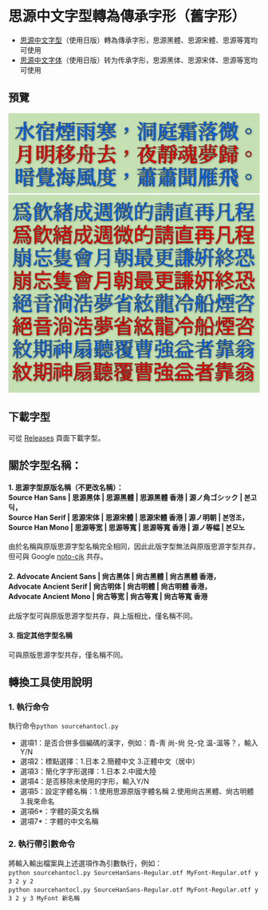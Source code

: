 # 思源中文字型轉為傳承字形（舊字形）
* [思源中文字型](https://github.com/adobe-fonts)（使用日版）轉為傳承字形，思源黑體、思源宋體、思源等寬均可使用 
* [思源中文字体](https://github.com/adobe-fonts)（使用日版）转为传承字形，思源黑体、思源宋体、思源等宽均可使用
## 預覽
![image](./pic/Pic01.png)  
![image](./pic/Pic03.png)  
## 下載字型
可從 [Releases](https://github.com/GuiWonder/SourceHanToClassic/releases) 頁面下載字型。
## 關於字型名稱：
#### 1. 思源字型原版名稱（不更改名稱）： <br />Source Han Sans | 思源黑体 | 思源黑體 | 思源黑體 香港 | 源ノ角ゴシック | 본고딕，<br />Source Han Serif | 思源宋体 | 思源宋體 | 思源宋體 香港 | 源ノ明朝 | 본명조，<br />Source Han Mono | 思源等宽 | 思源等寬 | 思源等寬 香港 | 源ノ等幅 | 본모노
由於名稱與原版思源字型名稱完全相同，因此此版字型無法與原版思源字型共存，但可與 Google [noto-cjk](https://github.com/googlefonts/noto-cjk) 共存。
#### 2. Advocate Ancient Sans | 尙古黑体 | 尙古黑體 | 尙古黑體 香港，<br />Advocate Ancient Serif | 尙古明体 | 尙古明體 | 尙古明體 香港，<br />Advocate Ancient Mono | 尙古等宽 | 尙古等寬 | 尙古等寬 香港
此版字型可與原版思源字型共存，與上版相比，僅名稱不同。
#### 3. 指定其他字型名稱
可與原版思源字型共存，僅名稱不同。
## 轉換工具使用說明
### 1. 執行命令
執行命令`python sourcehantocl.py`
* 選項1：是否合併多個編碼的漢字，例如：青-靑 尚-尙 兑-兌 温-溫等？，輸入Y/N
* 選項2：標點選擇：1.日本 2.簡體中文 3.正體中文（居中）
* 選項3：簡化字字形選擇：1.日本 2.中國大陸
* 選項4：是否移除未使用的字形，輸入Y/N
* 選項5：設定字體名稱：1.使用思源原版字體名稱 2.使用尙古黑體、尙古明體 3.我來命名
* 選項6*：字體的英文名稱
* 選項7*：字體的中文名稱
### 2. 執行帶引數命令
將輸入輸出檔案與上述選項作為引數執行，例如：<br /> `python sourcehantocl.py SourceHanSans-Regular.otf MyFont-Regular.otf y 3 2 y 2`<br />
`python sourcehantocl.py SourceHanSans-Regular.otf MyFont-Regular.otf y 3 2 y 3 MyFont 新名稱`
